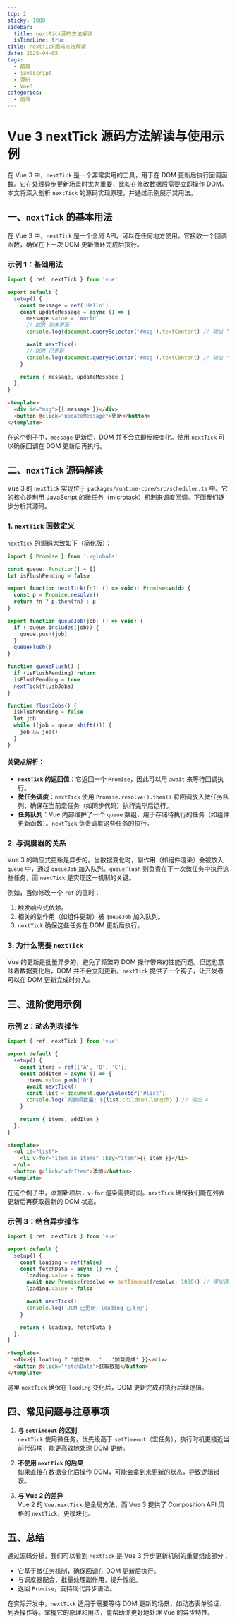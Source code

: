 ```yaml
---
top: 2
sticky: 1000
sidebar:
  title: nextTick源码方法解读
  isTimeLine: true
title: nextTick源码方法解读
date: 2025-04-05
tags:
  - 前端
  - javascript
  - 源码
  - Vue3
categories:
  - 前端
---
```


# Vue 3 nextTick 源码方法解读与使用示例

在 Vue 3 中，`nextTick` 是一个非常实用的工具，用于在 DOM 更新后执行回调函数。它在处理异步更新场景时尤为重要，比如在修改数据后需要立即操作 DOM。本文将深入剖析 `nextTick` 的源码实现原理，并通过示例展示其用法。

## 一、`nextTick` 的基本用法

在 Vue 3 中，`nextTick` 是一个全局 API，可以在任何地方使用。它接收一个回调函数，确保在下一次 DOM 更新循环完成后执行。

### 示例 1：基础用法

```javascript
import { ref, nextTick } from 'vue'

export default {
  setup() {
    const message = ref('Hello')
    const updateMessage = async () => {
      message.value = 'World'
      // DOM 尚未更新
      console.log(document.querySelector('#msg').textContent) // 输出 "Hello"

      await nextTick()
      // DOM 已更新
      console.log(document.querySelector('#msg').textContent) // 输出 "World"
    }

    return { message, updateMessage }
  },
}
```

```html
<template>
  <div id="msg">{{ message }}</div>
  <button @click="updateMessage">更新</button>
</template>
```

在这个例子中，`message` 更新后，DOM 并不会立即反映变化。使用 `nextTick` 可以确保回调在 DOM 更新后再执行。

## 二、`nextTick` 源码解读

Vue 3 的 `nextTick` 实现位于 `packages/runtime-core/src/scheduler.ts` 中。它的核心是利用 JavaScript 的微任务（microtask）机制来调度回调。下面我们逐步分析其源码。

### 1. `nextTick` 函数定义

`nextTick` 的源码大致如下（简化版）：

```javascript
import { Promise } from './globals'

const queue: Function[] = []
let isFlushPending = false

export function nextTick(fn?: () => void): Promise<void> {
  const p = Promise.resolve()
  return fn ? p.then(fn) : p
}

export function queueJob(job: () => void) {
  if (!queue.includes(job)) {
    queue.push(job)
  }
  queueFlush()
}

function queueFlush() {
  if (isFlushPending) return
  isFlushPending = true
  nextTick(flushJobs)
}

function flushJobs() {
  isFlushPending = false
  let job
  while ((job = queue.shift())) {
    job && job()
  }
}
```

#### 关键点解析：

- **`nextTick` 的返回值**：它返回一个 `Promise`，因此可以用 `await` 来等待回调执行。
- **微任务调度**：`nextTick` 使用 `Promise.resolve().then()` 将回调放入微任务队列，确保在当前宏任务（如同步代码）执行完毕后运行。
- **任务队列**：Vue 内部维护了一个 `queue` 数组，用于存储待执行的任务（如组件更新函数）。`nextTick` 负责调度这些任务的执行。

### 2. 与调度器的关系

Vue 3 的响应式更新是异步的。当数据变化时，副作用（如组件渲染）会被放入 `queue` 中，通过 `queueJob` 加入队列。`queueFlush` 则负责在下一次微任务中执行这些任务，而 `nextTick` 是实现这一机制的关键。

例如，当你修改一个 `ref` 的值时：

1. 触发响应式依赖。
2. 相关的副作用（如组件更新）被 `queueJob` 加入队列。
3. `nextTick` 确保这些任务在 DOM 更新后执行。

### 3. 为什么需要 `nextTick`

Vue 的更新是批量异步的，避免了频繁的 DOM 操作带来的性能问题。但这也意味着数据变化后，DOM 并不会立刻更新。`nextTick` 提供了一个钩子，让开发者可以在 DOM 更新完成时介入。

## 三、进阶使用示例

### 示例 2：动态列表操作

```javascript
import { ref, nextTick } from 'vue'

export default {
  setup() {
    const items = ref(['A', 'B', 'C'])
    const addItem = async () => {
      items.value.push('D')
      await nextTick()
      const list = document.querySelector('#list')
      console.log(`列表项数量: ${list.children.length}`) // 输出 4
    }

    return { items, addItem }
  },
}
```

```html
<template>
  <ul id="list">
    <li v-for="item in items" :key="item">{{ item }}</li>
  </ul>
  <button @click="addItem">添加</button>
</template>
```

在这个例子中，添加新项后，`v-for` 渲染需要时间。`nextTick` 确保我们能在列表更新后再获取最新的 DOM 状态。

### 示例 3：结合异步操作

```javascript
import { ref, nextTick } from 'vue'

export default {
  setup() {
    const loading = ref(false)
    const fetchData = async () => {
      loading.value = true
      await new Promise(resolve => setTimeout(resolve, 1000)) // 模拟请求
      loading.value = false

      await nextTick()
      console.log('DOM 已更新，loading 已关闭')
    }

    return { loading, fetchData }
  },
}
```

```html
<template>
  <div>{{ loading ? '加载中...' : '加载完成' }}</div>
  <button @click="fetchData">获取数据</button>
</template>
```

这里 `nextTick` 确保在 `loading` 变化后，DOM 更新完成时执行后续逻辑。

## 四、常见问题与注意事项

1. **与 `setTimeout` 的区别**  
   `nextTick` 使用微任务，优先级高于 `setTimeout`（宏任务），执行时机更接近当前代码块，能更高效地处理 DOM 更新。

2. **不使用 `nextTick` 的后果**  
   如果直接在数据变化后操作 DOM，可能会拿到未更新的状态，导致逻辑错误。

3. **与 Vue 2 的差异**  
   Vue 2 的 `Vue.nextTick` 是全局方法，而 Vue 3 提供了 Composition API 风格的 `nextTick`，更模块化。

## 五、总结

通过源码分析，我们可以看到 `nextTick` 是 Vue 3 异步更新机制的重要组成部分：

- 它基于微任务机制，确保回调在 DOM 更新后执行。
- 与调度器配合，批量处理副作用，提升性能。
- 返回 `Promise`，支持现代异步语法。

在实际开发中，`nextTick` 适用于需要等待 DOM 更新的场景，如动态表单验证、列表操作等。掌握它的原理和用法，能帮助你更好地处理 Vue 的异步特性。
